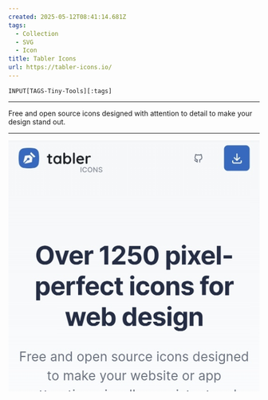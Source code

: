 ```yaml
---
created: 2025-05-12T08:41:14.681Z
tags: 
  - Collection
  - SVG
  - Icon
title: Tabler Icons
url: https://tabler-icons.io/
---
```

```meta-bind
INPUT[TAGS-Tiny-Tools][:tags]
```

___
Free and open source icons designed with attention to detail to make your design stand out.
___

![](_attachments/tabler-icons.jpg)
